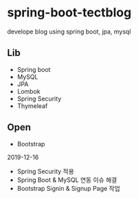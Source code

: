 # spring-boot-tectblog
develope blog using spring boot, jpa, mysql

## Lib
  - Spring boot
  - MySQL
  - JPA
  - Lombok
  - Spring Security
  - Thymeleaf

## Open
  - Bootstrap

2019-12-16
  - Spring Security 적용
  - Spring Boot & MySQL 연동 이슈 해결
  - Bootstrap Signin & Signup Page 작업
  
 

